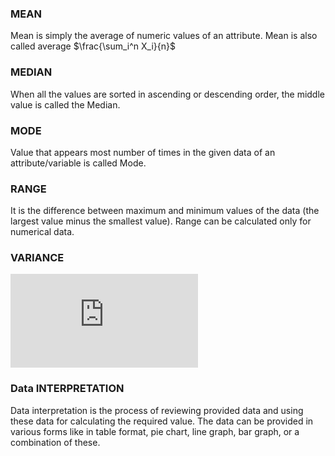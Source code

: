 ### MEAN
Mean is simply the average of numeric values of an attribute. Mean is also called average
$\frac{\sum_i^n X_i}{n}$
### MEDIAN
When all the values are sorted in ascending or descending order, the middle value is called the Median.
### MODE
Value that appears most number of times in the given data of an attribute/variable is called Mode.
### RANGE
It is the difference between maximum and minimum values of the data (the largest value minus the smallest value). Range can be calculated only for numerical data.
### VARIANCE
![Visit](https://www150.statcan.gc.ca/n1/edu/power-pouvoir/ch12/5214891-eng.htm)
### Data INTERPRETATION
Data interpretation is the process of reviewing provided data and using these data for calculating the required value. The data can be provided in various forms like in table format, pie chart, line graph, bar graph, or a combination of these.